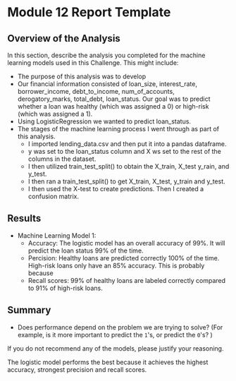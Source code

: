 # Module 12 Report Template

## Overview of the Analysis

In this section, describe the analysis you completed for the machine learning models used in this Challenge. This might include:

* The purpose of this analysis was to develop
* Our financial information consisted of loan_size, interest_rate, borrower_income, debt_to_income, num_of_accounts, derogatory_marks, total_debt, loan_status. Our goal was to predict whether a loan was healthy (which was assigned a 0) or high-risk (which was assigned a 1).
* Using LogisticRegression we wanted to predict loan_status.
* The stages of the machine learning process I went through as part of this analysis.
    * I imported lending_data.csv and then put it into a pandas dataframe.
    * y was set to the loan_status column and X ws set to the rest of the columns in the dataset.
    * I then utilized train_test_split() to obtain the X_train, X_test y_rain, and y_test.
    * I then ran a train_test_split() to get X_train, X_test, y_train and y_test.
    * I then used the X-test to create predictions. Then I created a confusion matrix.

## Results

* Machine Learning Model 1:
    * Accuracy: The logistic model has an overall accuracy of 99%. It will predict the loan status 99% of the time.
    * Percision: Healthy loans are predicted correctly 100% of the time. High-risk loans only have an 85% accuracy. This is probably because
    * Recall scores: 99% of healthy loans are labeled correctly compared to 91% of high-risk loans.

## Summary
* Does performance depend on the problem we are trying to solve? (For example, is it more important to predict the `1`'s, or predict the `0`'s? )

If you do not recommend any of the models, please justify your reasoning.

The logistic model performs the best because it achieves the highest accuracy, strongest precision and recall scores.

